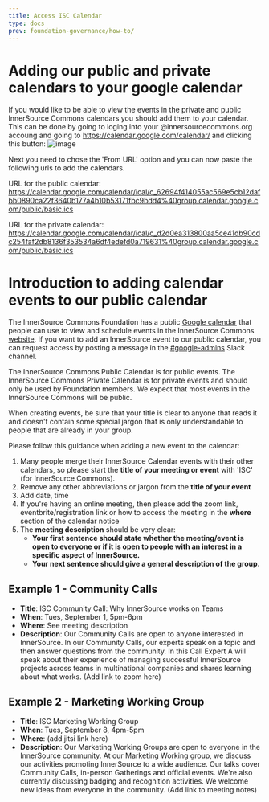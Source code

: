 ```yaml
---
title: Access ISC Calendar
type: docs
prev: foundation-governance/how-to/
---
```

# Adding our public and private calendars to your google calendar
If you would like to be able to view the events in the private and public InnerSource Commons calendars you should add them to your calendar. This can be done by going to loging into your @innersourcecommons.org accoung and going to https://calendar.google.com/calendar/ and clicking this button: ![image](https://github.com/user-attachments/assets/3bac171f-caba-4f59-90a0-be06fce5f1fd) 

Next you need to chose the 'From URL' option and you can now paste the following urls to add the calendars. 

URL for the public calendar: https://calendar.google.com/calendar/ical/c_62694f414055ac569e5cb12dafbb0890ca22f3640b177a4b10b53171fbc9bdd4%40group.calendar.google.com/public/basic.ics 

URL for the private calendar: https://calendar.google.com/calendar/ical/c_d2d0ea313800aa5ce41db90cdc254faf2db8136f353534a6df4edefd0a719631%40group.calendar.google.com/public/basic.ics 



# Introduction to adding calendar events to our public calendar

The InnerSource Commons Foundation has a public [Google calendar] that people can use to view and schedule events in the InnerSource Commons [website](https://innersourcecommons.org/calendar/).
If you want to add an InnerSource event to our public calendar, you can request access by posting a message in the [#google-admins] Slack channel.

The InnerSource Commons Public Calendar is for public events.
The InnerSource Commons Private Calendar is for private events and should only be used by Foundation members.
We expect that most events in the InnerSource Commons will be public.

When creating events, be sure that your title is clear to anyone that reads it and doesn't contain some special jargon that is only understandable to people that are already in your group.

Please follow this guidance when adding a new event to the calendar:

1. Many people merge their InnerSource Calendar events with their other calendars, so please start the **title of your meeting or event** with 'ISC' (for InnerSource Commons).
2. Remove any other abbreviations or jargon from the **title of your event** 
3. Add date, time
4. If you're having an online meeting, then please add the zoom link, eventbrite/registration link or how to access the meeting in the **where** section of the calendar notice
5. The **meeting description** should be very clear:
   - **Your first sentence should state whether the meeting/event is open to everyone or if it is open to people with an interest in a specific aspect of InnerSource.** 
   - **Your next sentence should give a general description of the group.** 

## Example 1 - Community Calls

* **Title**: ISC Community Call: Why InnerSource works on Teams
* **When**: Tues, September 1, 5pm-6pm
* **Where**: See meeting description
* **Description**: 
Our Community Calls are open to anyone interested in InnerSource. In our Community Calls, our experts speak on a topic and then answer questions from the community. In this Call Expert A will speak about their experience of managing successful InnerSource projects across teams in multinational companies and shares learning about what works.
(Add link to zoom here)

## Example 2 - Marketing Working Group

* **Title**: ISC Marketing Working Group
* **When**: Tues, September 8, 4pm-5pm
* **Where**: (add jitsi link here)
* **Description**: 
Our Marketing Working Groups are open to everyone in the InnerSource community. At our Marketing Working group, we discuss our activities promoting InnerSource to a wide audience. Our talks cover Community Calls, in-person Gatherings and official events. We're also currently discussing badging and recognition activities. We welcome new ideas from everyone in the community.
(Add link to meeting notes)

[#google-admins]: https://app.slack.com/client/T04PXKRM0/C06V6RGLBP1
[Google calendar]: https://calendar.google.com/calendar/embed?src=c_62694f414055ac569e5cb12dafbb0890ca22f3640b177a4b10b53171fbc9bdd4%40group.calendar.google.com
